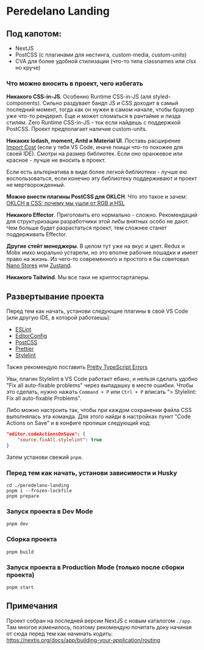 # Peredelano Landing

## Под капотом:

-   NextJS
-   PostCSS (с плагинами для нестинга, custom-media, custom-units)
-   CVA для более удобной стилизации (что-то типа classnames или clsx но круче)

### Что можно вносить в проект, чего избегать

**Никакого CSS-in-JS**. Особенно Runtime CSS-in-JS (аля styled-components). Сильно раздувает бандл JS и CSS доходит в самый последний момент, тогда как он нужен в самом начале, чтобы браузер уже что-то рендерил. Еще и может сломаться в рантайме и пизда стилям. Zero Runtime CSS-in-JS - ток если найдешь с поддержкой PostCSS. Проект предполагает наличие custom-units.

**Никаких lodash, moment, Antd и Material UI**. Поставь расширение [Import Cost](https://marketplace.visualstudio.com/items?itemName=wix.vscode-import-cost) (если у тебя VS Code, иначе поищи что-то похожее для своей IDE). Смотри на размер библиотек. Если оно оранжевое или красное - лучше не вносить в проект.

Если есть альтернатива в виде более легкой библиотеки - лучше ею воспользоваться, если конечно эту библиотеку поддерживают и проект не мертворожденный.

**Можно внести плагины PostCSS для OKLCH**. Что это такое и зачем: [OKLCH в CSS: по­че­му мы ушли от RGB и HSL](https://web-standards.ru/articles/oklch-in-css-why-quit-rgb-hsl/)

**Никакого Effector**. Приготовить его нормально - сложно. Рекомендаций для структуризации разработчики этой либы внятных особо не дают. Чем больше будет разрастаться проект, тем сложнее станет поддерживать Effector.

**Другие стейт менеджеры**. В целом тут уже на вкус и цвет. Redux и Mobx имхо морально устарели, но это вполне рабочие лошадки и имеет право на жизнь. Из чего-то современного и простого я бы советовал [Nano Stores](https://github.com/nanostores/nanostores) или [Zustand](https://github.com/pmndrs/zustand).

**Никакого Tailwind**. Мы все таки не криптостартаперы.

## Развертывание проекта

Перед тем как начать, установи следующие плагины в свой VS Code (или другую IDE, в которой работаешь):

-   [ESLint](https://marketplace.visualstudio.com/items?itemName=dbaeumer.vscode-eslint)
-   [EditorConfig](https://marketplace.visualstudio.com/items?itemName=EditorConfig.EditorConfig)
-   [PostCSS](https://marketplace.visualstudio.com/items?itemName=csstools.postcss)
-   [Prettier](https://marketplace.visualstudio.com/items?itemName=esbenp.prettier-vscode)
-   [Stylelint](https://marketplace.visualstudio.com/items?itemName=stylelint.vscode-stylelint)

Также рекомендую поставить [Pretty TypeScript Errors](https://marketplace.visualstudio.com/items?itemName=yoavbls.pretty-ts-errors)

Увы, плагин Stylelint в VS Code работает ебано, и нельзя сделать удобно "Fix all auto-fixable problems" через выпадашку в месте ошибки. Чтобы это сделать, нужно нажать `Command + P` или `Ctrl + P` вписать "> Stylelint: Fix all auto-fixable Problems".

Либо можно настроить так, чтобы при каждом сохранении файла CSS выполнялась эта команда. Для этого найди в настройках пункт "Code Actions on Save" и в конфиге пропиши следующий код:

```json
"editor.codeActionsOnSave": {
	"source.fixAll.stylelint": true
}
```

Затем установи свежий `pnpm`.

### Перед тем как начать, установи зависимости и Husky

```shell
cd ./peredelano-landing
pnpm i --frozen-lockfile
pnpm prepare
```

### Запуск проекта в Dev Mode

```shell
pnpm dev
```

### Сборка проекта

```shell
pnpm build
```

### Запуск проекта в Production Mode (только после сборки проекта)

```shell
pnpm start
```

## Примечания

Проект собран на последней версии NextJS с новым каталогом `./app`. Там многое изменилось, поэтому рекомендую почитать доку начиная от сюда перед тем как начинать кодить: https://nextjs.org/docs/app/building-your-application/routing
